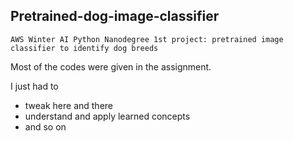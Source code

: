 ## Pretrained-dog-image-classifier  

`AWS Winter AI Python Nanodegree 1st project: pretrained image classifier to identify dog breeds`  

Most of the codes were given in the assignment.

I just had to
  - tweak here and there
  - understand and apply learned concepts
  - and so on
 
